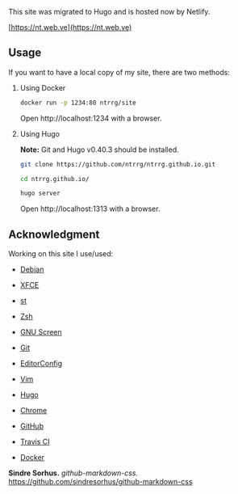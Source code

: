 This site was migrated to Hugo and is hosted now by Netlify.

[https://nt.web.ve](https://nt.web.ve)

## Usage

If you want to have a local copy of my site, there are two methods:

1. Using Docker

    ```sh
    docker run -p 1234:80 ntrrg/site
    ```

    Open http://localhost:1234 with a browser.

2. Using Hugo

    **Note:** Git and Hugo v0.40.3 should be installed.

    ```sh
    git clone https://github.com/ntrrg/ntrrg.github.io.git
    ```

    ```sh
    cd ntrrg.github.io/
    ```

    ```sh
    hugo server
    ```

    Open http://localhost:1313 with a browser.

## Acknowledgment

Working on this site I use/used:

* [Debian](https://www.debian.org/)

* [XFCE](https://xfce.org/)

* [st](https://st.suckless.org/)

* [Zsh](http://www.zsh.org/)

* [GNU Screen](https://www.gnu.org/software/screen)

* [Git](https://git-scm.com/)

* [EditorConfig](http://editorconfig.org/)

* [Vim](https://www.vim.org/)

* [Hugo](https://gohugo.io)

* [Chrome](https://www.google.com/chrome/browser/desktop/index.html)

* [GitHub](https://github.com)

* [Travis CI](https://travis-ci.org)

* [Docker](https://docker.com)

**Sindre Sorhus.** *github-markdown-css.* https://github.com/sindresorhus/github-markdown-css

